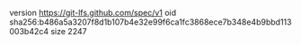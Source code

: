 version https://git-lfs.github.com/spec/v1
oid sha256:b486a5a3207f8d1b107b4e32e99f6ca1fc3868ece7b348e4b9bbd113003b42c4
size 2247
